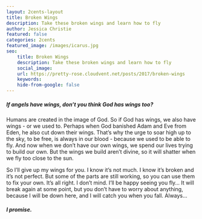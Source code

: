 ```yaml
---
layout: 2cents-layout
title: Broken Wings
description: Take these broken wings and learn how to fly
author: Jessica Christie
featured: false
categories: 2cents
featured_image: /images/icarus.jpg
seo:
    title: Broken Wings
    description: Take these broken wings and learn how to fly
    social_image:
    url: https://pretty-rose.cloudvent.net/posts/2017/broken-wings
    keywords:
    hide-from-google: false
---
```

##### If angels have wings, don’t you think God has wings too?

Humans are created in the image of God. So if God has wings, we also have wings - or we used to. Perhaps when God banished Adam and Eve from Eden, he also cut down their wings. That’s why the urge to soar high up to the sky, to be free, is always in our blood - because we used to be able to fly. And now when we don’t have our own wings, we spend our lives trying to build our own. But the wings we build aren’t divine, so it will shatter when we fly too close to the sun.

So I’ll give up my wings for you. I know it’s not much. I know it’s broken and it’s not perfect. But some of the parts are still working, so you can use them to fix your own. It’s all right. I don’t mind. I’ll be happy seeing you fly… It will break again at some point, but you don’t have to worry about anything, because I will be down here, and I will catch you when you fall. Always…

##### I promise.

&nbsp;


